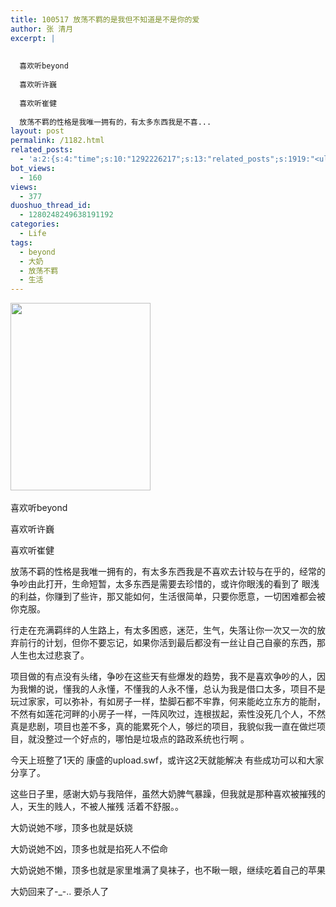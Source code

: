 ```yaml
---
title: 100517 放荡不羁的是我但不知道是不是你的爱
author: 张 清月
excerpt: |
   
  
  喜欢听beyond 
  
  喜欢听许巍
  
  喜欢听崔健
  
  放荡不羁的性格是我唯一拥有的，有太多东西我是不喜...
layout: post
permalink: /1182.html
related_posts:
  - 'a:2:{s:4:"time";s:10:"1292226217";s:13:"related_posts";s:1919:"<ul class="related_post"><li><a href="http://blog.80aj.com/2010/11/16/101116-%e5%a4%9c%e6%9c%aa%e7%9c%a0%e6%80%9d%e5%bf%b5%e8%bf%9c%e6%96%b9%e7%9a%84%e4%bd%b3%e4%ba%ba/" title="101116 夜未眠,思念远方的佳人">101116 夜未眠,思念远方的佳人</a></li><li><a href="http://blog.80aj.com/2010/09/09/%e5%8c%86%e5%8c%86/" title="匆匆">匆匆</a></li><li><a href="http://blog.80aj.com/2010/09/05/100905-%e7%90%90%e4%ba%8b%e8%ae%b0/" title="100905 琐事记">100905 琐事记</a></li><li><a href="http://blog.80aj.com/2010/07/06/100706-%e7%ba%a2%e9%85%92/" title="100706 红酒">100706 红酒</a></li><li><a href="http://blog.80aj.com/2010/05/23/100523-%e8%b6%8a%e7%8b%b1%e5%85%94-%e7%ac%91%e4%b8%8d%e6%8a%bd%e4%bd%a0%e6%89%be%e6%88%91/" title="100523 越狱兔 笑不抽你找我">100523 越狱兔 笑不抽你找我</a></li><li><a href="http://blog.80aj.com/2010/05/06/100506-she-will-be-loved/" title="100506 she will be loved ">100506 she will be loved </a></li><li><a href="http://blog.80aj.com/2010/04/24/100424-%e5%a4%b1%e6%84%8f%e7%94%b7%e5%a5%b3/" title="100424 失意男女">100424 失意男女</a></li><li><a href="http://blog.80aj.com/2010/04/14/100414-%e9%94%99%e8%bf%87%e7%9a%84%e7%8f%ad%e8%bd%a6%e6%9c%89%e5%a6%82%e9%94%99%e8%bf%87%e7%9a%84%e4%ba%ba%e7%94%9f%e6%97%a0%e6%b3%95%e8%bf%bd%e5%9b%9e/" title="100414 错过的班车有如错过的人生无法追回">100414 错过的班车有如错过的人生无法追回</a></li><li><a href="http://blog.80aj.com/2010/04/02/100403-%e7%94%9f%e6%b4%bb%e9%82%a3%e4%ba%9b%e4%ba%8b/" title="100403 生活那些事">100403 生活那些事</a></li><li><a href="http://blog.80aj.com/2010/04/02/100402-%e6%9c%89%e4%ba%9b%e8%ae%b0%e5%bf%86%e6%88%96%e8%ae%b8%e8%b0%b7%e6%ad%8c%e4%bc%9a%e5%b8%ae%e4%bd%a0%e4%bf%9d%e5%ad%98/" title="100402  有些记忆或许谷歌会帮你保存">100402  有些记忆或许谷歌会帮你保存</a></li></ul>";}'
bot_views:
  - 160
views:
  - 377
duoshuo_thread_id:
  - 1280248249638191192
categories:
  - Life
tags:
  - beyond
  - 大奶
  - 放荡不羁
  - 生活
---
```

[<img class="aligncenter size-medium wp-image-1183" title="2009040416070064" src="http://www.80aj.com/wp-content/uploads/2010/05/2009040416070064-224x300.gif" alt="" width="224" height="300" />][1] 

喜欢听beyond 

喜欢听许巍

喜欢听崔健

放荡不羁的性格是我唯一拥有的，有太多东西我是不喜欢去计较与在乎的，经常的争吵由此打开，生命短暂，太多东西是需要去珍惜的，或许你眼浅的看到了 眼浅的利益，你赚到了些许，那又能如何，生活很简单，只要你愿意，一切困难都会被你克服。

行走在充满羁绊的人生路上，有太多困惑，迷茫，生气，失落让你一次又一次的放弃前行的计划，但你不要忘记，如果你活到最后都没有一丝让自己自豪的东西，那人生也太过悲哀了。

项目做的有点没有头绪，争吵在这些天有些爆发的趋势，我不是喜欢争吵的人，因为我懒的说，懂我的人永懂，不懂我的人永不懂，总认为我是借口太多，项目不是玩过家家，可以弥补，有如房子一样，垫脚石都不牢靠，何来能屹立东方的能耐，不然有如莲花河畔的小房子一样，一阵风吹过，连根拔起，索性没死几个人，不然真是悲剧，项目也差不多，真的能累死个人，够烂的项目，我貌似我一直在做烂项目，就没整过一个好点的，哪怕是垃圾点的路政系统也行啊 。

今天上班整了1天的 康盛的upload.swf，或许这2天就能解决 有些成功可以和大家分享了。 

这些日子里，感谢大奶与我陪伴，虽然大奶脾气暴躁，但我就是那种喜欢被摧残的人，天生的贱人，不被人摧残 活着不舒服。。

大奶说她不嗲，顶多也就是妖娆

大奶说她不凶，顶多也就是掐死人不偿命

大奶说她不懒，顶多也就是家里堆满了臭袜子，也不瞅一眼，继续吃着自己的苹果

大奶回来了-_-.. 要杀人了

 [1]: http://www.80aj.com/wp-content/uploads/2010/05/2009040416070064.gif